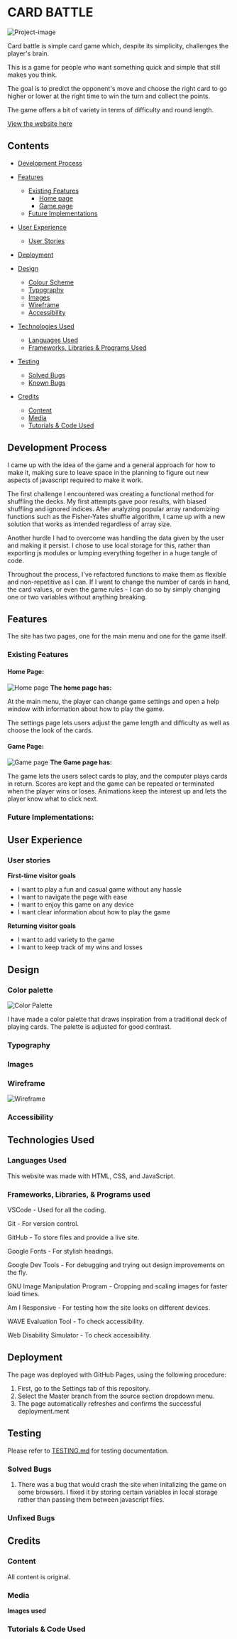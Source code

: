 # CARD BATTLE

![Project-image]()

Card battle is simple card game which, despite its simplicity, challenges the player's brain.

This is a game for people who want something quick and simple that still makes you think.

The goal is to predict the opponent's move and choose the right card to go higher or lower at the right time to win the turn and collect the points.

The game offers a bit of variety in terms of difficulty and round length.

[View the website here](https://emilionr.github.io/card-battle-pp2/)

## Contents

* [Development Process](#development-process)

* [Features](#Features)
  * [Existing Features](#existing-features)
    * [Home page](#home-page)
    * [Game page](#game-page)
  * [Future Implementations](#future-implementations)

* [User Experience](#User-Experience)
  * [User Stories](#User-Stories)

* [Deployment](#Deployment)

* [Design](#Design)
  * [Colour Scheme](#Colour-Scheme)
  * [Typography](#Typography)
  * [Images](#Images)
  * [Wireframe](#wireframe)
  * [Accessibility](#Accessibility)

* [Technologies Used](#Technologies-Used)
  * [Languages Used](#Languages-Used)
  * [Frameworks, Libraries & Programs Used](#frameworks-libraries--programs-used)

* [Testing](#Testing)
  * [Solved Bugs](#solved-bugs)
  * [Known Bugs](#unfixed-bugs)
  
* [Credits](#Credits)
  * [Content](#Content)
  * [Media](#Media)
  * [Tutorials & Code Used](#tutorials--code-used)

## Development Process

I came up with the idea of the game and a general approach for how to make it, making sure to leave space in the planning to figure out new aspects of javascript required to make it work.

The first challenge I encountered was creating a functional method for shuffling the decks. My first attempts gave poor results, with biased shuffling and ignored indices. After analyzing popular array randomizing functions such as the Fisher-Yates shuffle algorithm, I came up with a new solution that works as intended regardless of array size.

Another hurdle I had to overcome was handling the data given by the user and making it persist. I chose to use local storage for this, rather than exporting js modules or lumping everything together in a huge tangle of code.

Throughout the process, I've refactored functions to make them as flexible and non-repetitive as I can. If I want to change the number of cards in hand, the card values, or even the game rules - I can do so by simply changing one or two variables without anything breaking.

## Features

The site has two pages, one for the main menu and one for the game itself.

### Existing Features

#### Home Page:
![Home page]()
__The home page has:__

At the main menu, the player can change game settings and open a help window with information about how to play the game.

The settings page lets users adjust the game length and difficulty as well as choose the look of the cards.

#### Game Page:
![Game page]()
__The Game page has:__

The game lets the users select cards to play, and the computer plays cards in return. Scores are kept and the game can be repeated or terminated when the player wins or loses.
Animations keep the interest up and lets the player know what to click next.

### Future Implementations:

## User Experience

### User stories

__First-time visitor goals__

* I want to play a fun and casual game without any hassle
* I want to navigate the page with ease
* I want to enjoy this game on any device
* I want clear information about how to play the game

__Returning visitor goals__

* I want to add variety to the game
* I want to keep track of my wins and losses

## Design

### Color palette

![Color Palette](documentation/pp2-colors.png)

I have made a color palette that draws inspiration from a traditional deck of playing cards. The palette is adjusted for good contrast.

### Typography

### Images


### Wireframe

![Wireframe](documentation/pp2-wireframe.png)

### Accessibility

## Technologies Used

### Languages Used

This website was made with HTML, CSS, and JavaScript.

### Frameworks, Libraries, & Programs used

VSCode - Used for all the coding.

Git - For version control.

GitHub - To store files and provide a live site.

Google Fonts - For stylish headings.

Google Dev Tools - For debugging and trying out design improvements on the fly.

GNU Image Manipulation Program - Cropping and scaling images for faster load times.

Am I Responsive - For testing how the site looks on different devices.

WAVE Evaluation Tool - To check accessibility.

Web Disability Simulator - To check accessibility.

## Deployment

The page was deployed with GitHub Pages, using the following procedure:
1. First, go to the Settings tab of this repository.
2. Select the Master branch from the source section dropdown menu.
3. The page automatically refreshes and confirms the successful deployment.ment

## Testing

Please refer to [TESTING.md](TESTING.md) for testing documentation.

### Solved Bugs

1. There was a bug that would crash the site when initalizing the game on some browsers. I fixed it by storing certain variables in local storage rather than passing them between javascript files.

### Unfixed Bugs

## Credits

### Content

All content is original.

### Media

**Images used**

### Tutorials & Code Used
